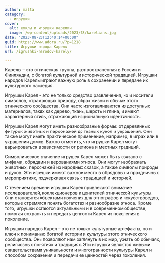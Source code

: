 ```yaml
---
author: malta
category:
  - игрушки
cover:
  alt: куклы и игрушки карелии
  image: /wp-content/uploads/2023/08/karelians.jpg
date: "2023-08-23T12:40:14+00:00"
guid: https://www.adora.ru/?p=1218
title: Игрушки народа Карелы
url: /igrushki-narodov-karely/

---
```

Карелы – это этническая группа, распространенная в России и Финляндии, с богатой культурной и исторической традицией. Игрушки народов Карелы играют важную роль в сохранении и передаче их культурного наследия.

Игрушки Карел – это не только средство развлечения, но и носители символов, отражающих природу, образ жизни и обычаи этого этнического сообщества. Они часто изготавливаются из доступных материалов, таких как дерево, ткань, шерсть и глина, и имеют характерный стиль, отражающий национальную идентичность.

Игрушки Карел могут иметь разнообразные формы: от деревянных фигурок животных и персонажей до тканых кукол и украшений. Они также могут иметь практическое применение, например, в играх или в украшении домов. Важно отметить, что игрушки Карел могут варьироваться в зависимости от региона и местных традиций.

Символическое значение игрушек Карел может быть связано с мифами, обрядами и верованиями этноса. Они могут изображать животных, персонажей из народных сказок, а также символы природы и духов. Эти игрушки имеют важное место в обрядовых и праздничных мероприятиях, подчеркивая связь с традицией и историей.

С течением времени игрушки Карел привлекают внимание исследователей, коллекционеров и ценителей этнической культуры. Они становятся объектами изучения для этнографов и искусствоведов, которые стремятся понять богатство и разнообразие этноса. Кроме того, игрушки остаются актуальными и в современном обществе, помогая сохранить и передать ценности Карел из поколения в поколение.

Игрушки народов Карел – это не только культурные артефакты, но и ключ к пониманию богатой истории и культуры этого этнического сообщества. Они позволяют нам заглянуть в их мир, узнать об обычаях, религиозных понятиях и традициях. Эти игрушки являются живыми свидетельствами уникальности и многогранности культуры Карел и способом сохранения и передачи ее ценностей через поколения.
